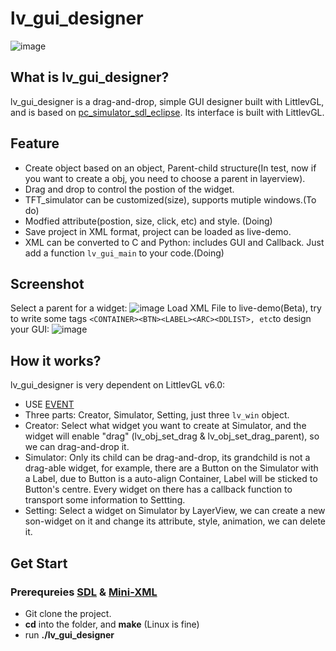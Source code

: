 # lv_gui_designer

![image](https://github.com/kaiakz/lv_gui_designer/blob/dev/docs/image/sceenshot_lv_gui_designer_1.gif)

## What is lv_gui_designer?
lv_gui_designer is a drag-and-drop, simple GUI designer built with LittlevGL, and is based on [pc_simulator_sdl_eclipse](https://github.com/littlevgl/pc_simulator_sdl_eclipse). Its interface is built with LittlevGL.

## Feature
* Create object based on an object, Parent-child structure(In test, now if you want to create a obj, you need to choose a parent in layerview).
* Drag and drop to control the postion of the widget.
* TFT_simulator can be customized(size), supports mutiple windows.(To do)
* Modfied attribute(postion, size, click, etc) and style. (Doing)
* Save project in XML format, project can be loaded as live-demo. 
* XML can be converted to C and Python: includes GUI and Callback. Just add a function `lv_gui_main` to your code.(Doing)

## Screenshot
Select a parent for a widget:
![image](https://github.com/kaiakz/lv_gui_designer/blob/dev/docs/image/treeview.gif)
Load XML File to live-demo(Beta), try to write some tags `<CONTAINER><BTN><LABEL><ARC><DDLIST>, etc`to design your GUI:
![image](https://github.com/kaiakz/lv_gui_designer/blob/dev/docs/image/load.gif)

## How it works?
lv_gui_designer is very dependent on LittlevGL v6.0:
* USE [EVENT](https://docs.littlevgl.com/en/html/overview/event.html)
* Three parts: Creator, Simulator, Setting, just three `lv_win` object.
* Creator: Select what widget you want to create at Simulator, and the widget will enable "drag" (lv_obj_set_drag & lv_obj_set_drag_parent), so we can drag-and-drop it. 
* Simulator: Only its child can be drag-and-drop, its grandchild is not a drag-able widget, for example, there are a Button on the Simulator with a Label, due to Button is a auto-align Container, Label will be sticked to Button's centre. Every widget on there has a callback function to transport some information to Settting.
* Setting: Select a widget on Simulator by LayerView, we can create a new son-widget on it and change its attribute, style, animation, we can delete it. 


## Get Start
### Prerequreies [SDL](https://www.libsdl.org/) & [Mini-XML](https://github.com/michaelrsweet/mxml)
* Git clone the project.
* **cd** into the folder, and **make** (Linux is fine)
* run **./lv_gui_designer**